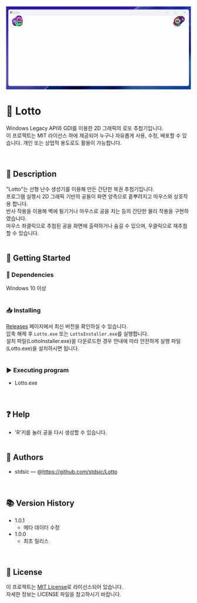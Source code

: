![Lotto 실행 화면](./Images/Lotto-demo.gif)
# 📌 Lotto<br>
Windows Legacy API와 GDI를 이용한 2D 그래픽의 로또 추첨기입니다.<br>
이 프로젝트는 MIT 라이선스 하에 제공되어 누구나 자유롭게 사용, 수정, 배포할 수 있습니다. 개인 또는 상업적 용도로도 활용이 가능합니다.<br>
<br><br>
## 📝 Description<br>
"Lotto"는 선형 난수 생성기를 이용해 만든 간단한 복권 추첨기입니다.<br>
프로그램 실행시 2D 그래픽 기반의 공들이 화면 양측으로 흩뿌려지고 마우스와 상호작용 합니다.<br>
반사 작용을 이용해 벽에 튕기거나 마우스로 공을 치는 등의 간단한 물리 작용을 구현하였습니다.<br>
마우스 좌클릭으로 추첨된 공을 화면에 출력하거나 숨길 수 있으며, 우클릭으로 재추첨할 수 있습니다.
<br><br>
## 🚀 Getting Started<br>
### 🔧 Dependencies<br>
Windows 10 이상<br>
<br>
### 📥 Installing<br>
[Releases](https://github.com/stdsic/Lotto/releases) 페이지에서 최신 버전을 확인하실 수 있습니다.<br>
압축 해제 후 `Lotto.exe` 또는 `LottoInstaller.exe`를 실행합니다.<br>
설치 파일(LottoInstaller.exe)을 다운로드한 경우 안내에 따라 안전하게 실행 파일(Lotto.exe)을 설치하시면 됩니다.<br>
<br>
### ▶️ Executing program<br>
- Lotto.exe<br>
<br><br>
## ❓ Help<br>
- 'R'키를 눌러 공을 다시 생성할 수 있습니다.
<br><br>
## 👤 Authors<br>
- stdsic — @https://github.com/stdsic/Lotto<br>
<br><br>
## 📚 Version History<br>
- 1.0.1<br>
  - 메타 데이터 수정
- 1.0.0<br>
  - 최초 릴리스<br>
<br><br>
## 🧾 License<br>
이 프로젝트는 [MIT License](LICENSE)로 라이선스되어 있습니다.<br>
자세한 정보는 LICENSE 파일을 참고하시기 바랍니다.<br>
<br>
